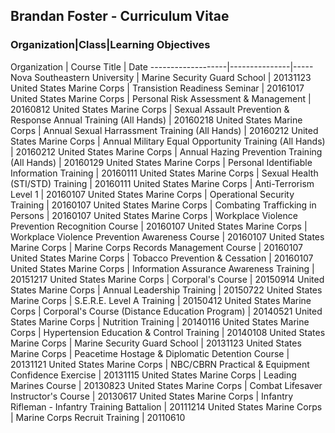 
## Brandan Foster - Curriculum Vitae
### Organization|Class|Learning Objectives
<div class="datatable-begin"></div>
 Organization      | Course Title  | Date 
-------------------|---------------|-----
Nova Southeastern University | Marine Security Guard School | 20131123 
 United States Marine Corps | Transistion Readiness Seminar | 20161017 
 United States Marine Corps | Personal Risk Assessment & Management | 20160812 
 United States Marine Corps | Sexual Assault Prevention & Response Annual Training (All Hands) | 20160218 
 United States Marine Corps | Annual Sexual Harrassment Training (All Hands) | 20160212 
 United States Marine Corps | Annual Military Equal Opportunity Training (All Hands) | 20160212 
 United States Marine Corps | Annual Hazing Prevention Training (All Hands) | 20160129 
 United States Marine Corps | Personal Identifiable Information Training | 20160111 
 United States Marine Corps | Sexual Health (STI/STD) Training | 20160111 
 United States Marine Corps | Anti-Terrorism Level 1 | 20160107 
 United States Marine Corps | Operational Security Training | 20160107 
 United States Marine Corps | Combating Trafficking in Persons | 20160107 
 United States Marine Corps | Workplace Violence Prevention Recognition Course | 20160107 
 United States Marine Corps | Workplace Violence Prevention Awareness Course | 20160107 
 United States Marine Corps | Marine Corps Records Management Course | 20160107 
 United States Marine Corps | Tobacco Prevention & Cessation | 20160107 
 United States Marine Corps | Information Assurance Awareness Training | 20151217 
 United States Marine Corps | Corporal's Course | 20150914 
 United States Marine Corps | Annual Leadership Training | 20150722 
 United States Marine Corps | S.E.R.E. Level A Training | 20150412 
 United States Marine Corps | Corporal's Course (Distance Education Program) | 20140521 
 United States Marine Corps | Nutrition Training | 20140116 
 United States Marine Corps | Hypertension Education & Control Training | 20140108 
 United States Marine Corps | Marine Security Guard School | 20131123 
 United States Marine Corps | Peacetime Hostage & Diplomatic Detention Course | 20131121 
 United States Marine Corps | NBC/CBRN Practical & Equipment Confidence Exercise | 20131115 
 United States Marine Corps | Leading Marines Course | 20130823 
 United States Marine Corps | Combat Lifesaver Instructor's Course | 20130617 
 United States Marine Corps | Infantry Rifleman - Infantry Training Battalion | 20111214 
 United States Marine Corps | Marine Corps Recruit Training | 20110610 
<div class="datatable-begin"></div>
